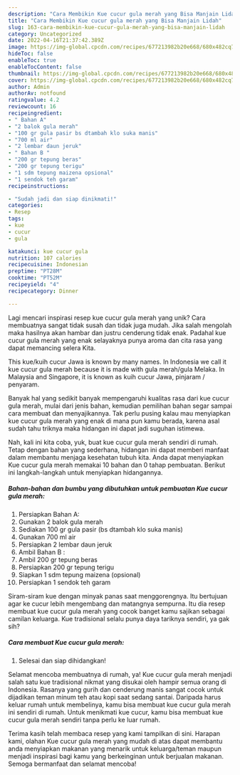 ```yaml
---
description: "Cara Membikin Kue cucur gula merah yang Bisa Manjain Lidah"
title: "Cara Membikin Kue cucur gula merah yang Bisa Manjain Lidah"
slug: 163-cara-membikin-kue-cucur-gula-merah-yang-bisa-manjain-lidah
category: Uncategorized
date: 2022-04-16T21:37:42.389Z
image: https://img-global.cpcdn.com/recipes/677213982b20e668/680x482cq70/kue-cucur-gula-merah-foto-resep-utama.jpg
hideToc: false
enableToc: true
enableTocContent: false
thumbnail: https://img-global.cpcdn.com/recipes/677213982b20e668/680x482cq70/kue-cucur-gula-merah-foto-resep-utama.jpg
cover: https://img-global.cpcdn.com/recipes/677213982b20e668/680x482cq70/kue-cucur-gula-merah-foto-resep-utama.jpg
author: Admin
authorAv: notfound
ratingvalue: 4.2
reviewcount: 16
recipeingredient:
- " Bahan A"
- "2 balok gula merah"
- "100 gr gula pasir bs dtambah klo suka manis"
- "700 ml air"
- "2 lembar daun jeruk"
- " Bahan B "
- "200 gr tepung beras"
- "200 gr tepung terigu"
- "1 sdm tepung maizena opsional"
- "1 sendok teh garam"
recipeinstructions:

- "Sudah jadi dan siap dinikmati!"
categories:
- Resep
tags:
- kue
- cucur
- gula

katakunci: kue cucur gula 
nutrition: 107 calories
recipecuisine: Indonesian
preptime: "PT28M"
cooktime: "PT52M"
recipeyield: "4"
recipecategory: Dinner

---
```





Lagi mencari inspirasi resep kue cucur gula merah yang unik? Cara membuatnya sangat tidak susah dan tidak juga mudah. Jika salah mengolah maka hasilnya akan hambar dan justru cenderung tidak enak. Padahal kue cucur gula merah yang enak selayaknya punya aroma dan cita rasa yang dapat memancing selera Kita.





This kue/kuih cucur Jawa is known by many names. In Indonesia we call it kue cucur gula merah because it is made with gula merah/gula Melaka. In Malaysia and Singapore, it is known as kuih cucur Jawa, pinjaram / penyaram.

Banyak hal yang sedikit banyak mempengaruhi kualitas rasa dari kue cucur gula merah, mulai dari jenis bahan, kemudian pemilihan bahan segar sampai cara membuat dan menyajikannya. Tak perlu pusing kalau mau menyiapkan kue cucur gula merah yang enak di mana pun kamu berada, karena asal sudah tahu triknya maka hidangan ini dapat jadi suguhan istimewa.






Nah, kali ini kita coba, yuk, buat kue cucur gula merah sendiri di rumah. Tetap dengan bahan yang sederhana, hidangan ini dapat memberi manfaat dalam membantu menjaga kesehatan tubuh kita. Anda dapat menyiapkan Kue cucur gula merah memakai 10 bahan dan 0 tahap pembuatan. Berikut ini langkah-langkah untuk menyiapkan hidangannya.

<!--inarticleads1-->

##### Bahan-bahan dan bumbu yang dibutuhkan untuk pembuatan Kue cucur gula merah:

1. Persiapkan  Bahan A:
1. Gunakan 2 balok gula merah
1. Sediakan 100 gr gula pasir (bs dtambah klo suka manis)
1. Gunakan 700 ml air
1. Persiapkan 2 lembar daun jeruk
1. Ambil  Bahan B :
1. Ambil 200 gr tepung beras
1. Persiapkan 200 gr tepung terigu
1. Siapkan 1 sdm tepung maizena (opsional)
1. Persiapkan 1 sendok teh garam


Siram-siram kue dengan minyak panas saat menggorengnya. Itu bertujuan agar ke cucur lebih mengembang dan matangnya sempurna. Itu dia resep membuat kue cucur gula merah yang cocok banget kamu sajikan sebagai camilan keluarga. Kue tradisional selalu punya daya tariknya sendiri, ya gak sih? 

<!--inarticleads2-->

##### Cara membuat Kue cucur gula merah:


1. Selesai dan siap dihidangkan!

Selamat mencoba membuatnya di rumah, ya! Kue cucur gula merah menjadi salah satu kue tradisional nikmat yang disukai oleh hampir semua orang di Indonesia. Rasanya yang gurih dan cenderung manis sangat cocok untuk dijadikan teman minum teh atau kopi saat sedang santai. Daripada harus keluar rumah untuk membelinya, kamu bisa membuat kue cucur gula merah ini sendiri di rumah. Untuk menikmati kue cucur, kamu bisa membuat kue cucur gula merah sendiri tanpa perlu ke luar rumah. 

Terima kasih telah membaca resep yang kami tampilkan di sini. Harapan kami, olahan Kue cucur gula merah yang mudah di atas dapat membantu anda menyiapkan makanan yang menarik untuk keluarga/teman maupun menjadi inspirasi bagi kamu yang berkeinginan untuk berjualan makanan. Semoga bermanfaat dan selamat mencoba!
